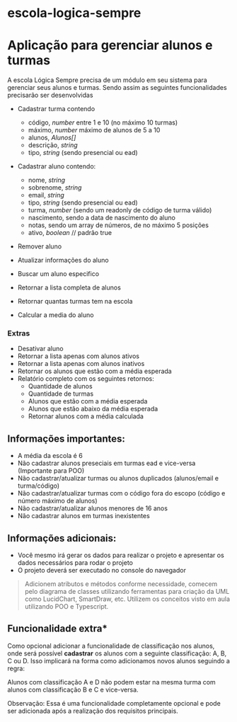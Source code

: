 # escola-logica-sempre

# Aplicação para gerenciar alunos e turmas


A escola Lógica Sempre precisa de um módulo em seu sistema para gerenciar seus alunos e turmas. Sendo assim as seguintes funcionalidades precisarão ser desenvolvidas

- Cadastrar turma contendo
	- código, *number* entre 1 e 10 (no máximo 10 turmas)
	- máximo, *number* máximo de alunos de 5 a 10
	- alunos, *Alunos[]*
	- descrição, *string*
	- tipo, *string* (sendo presencial ou ead)
  
- Cadastrar aluno contendo:
	- nome, *string*
	- sobrenome, *string*
	- email, *string*
	- tipo, *string* (sendo presencial ou ead)
	- turma, *number* (sendo um readonly de código de turma válido)
	- nascimento, sendo a data de nascimento do aluno
	- notas, sendo um array de números, de no máximo 5 posições
	- ativo, *boolean* // padrão true

- Remover aluno
- Atualizar informações do aluno
- Buscar um aluno especifico
- Retornar a lista completa de alunos
- Retornar quantas turmas tem na escola
- Calcular a media do aluno

### Extras
- Desativar aluno
- Retornar a lista apenas com alunos ativos
- Retornar a lista apenas com alunos inativos
- Retornar os alunos que estão com a média esperada
- Relatório completo com os seguintes retornos:
	- Quantidade de alunos
	- Quantidade de turmas
	- Alunos que estão com a média esperada
	- Alunos que estão abaixo da média esperada
	- Retornar alunos com a média calculada

## Informações importantes:

- A média da escola é 6
- Não cadastrar alunos preseciais em turmas ead e vice-versa (Importante para POO)
- Não cadastrar/atualizar turmas ou alunos duplicados (alunos/email e turma/código)
- Não cadastrar/atualizar turmas com o código fora do escopo (código e número máximo de alunos)
- Não cadastrar/atualizar alunos menores de 16 anos
- Não cadastrar alunos em turmas inexistentes

## Informações adicionais:

- Você mesmo irá gerar os dados para realizar o projeto e apresentar os dados necessários para rodar o projeto
- O projeto deverá ser executado no console do navegador

> Adicionem atributos e métodos conforme necessidade, comecem pelo diagrama de classes utilizando ferramentas para criação da UML como LucidChart, SmartDraw, etc. Utilizem os conceitos visto em aula utilizando POO e Typescript.

## Funcionalidade extra*

Como opcional adicionar a funcionalidade de classificação nos alunos, onde será possível **cadastrar** os alunos com a seguinte classificação: A, B, C ou D. Isso implicará na forma como adicionamos novos alunos seguindo a regra:

Alunos com classificação A e D não podem estar na mesma turma com alunos com classificação B e C e vice-versa.

Observação: Essa é uma funcionalidade completamente opcional e pode ser adicionada após a realização dos requisitos principais.